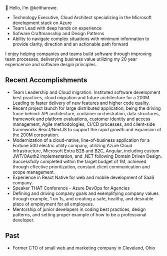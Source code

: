 👋 Hello, I’m @keitharowe. 
- Technology Executive, Cloud Architect specializing in the Microsoft development stack on Azure
- Team Lead with deep hands on experience
- Sofware Craftmansship and Design Patterns
- Ability to navigate complex situations with minimum information to provide clarity, direction and an actionable path forward
  
I enjoy helping companies and teams build software through improving team processes, deliverying business value utilizing my 20 year expericence and software desgin principles.

## Recent Accomplishments
- Team Leadership and Cloud migration: Instituted software development best practices, cloud migration and future architecture for a 200M. Leading to faster delivery of new features and higher code quality.
- Recent project launch for large distributed application, being the driving force behind: API architecture, container orchestration, data structures, framework and platform evaluations, customer identity and access management, Agile methodologies, CI/CD processes, and client-side frameworks React/NextJS to support the rapid growth and expansion of the 200M corporation.
- Modernization of a cloud-native, line-of-business application for a Fortune 500 electric utility company, utilizing Azure Cloud Infrastructure, Microsoft Entra B2B and B2C, Angular, including custom JWT/OAuth2 implementation, and .NET following Domain Driven Design. Successfully completed within the target budget of 1M, achieved through effective prioritization, constant client communication and scope management.
- Experience in React Native for web and mobile development of SaaS company.
- Speaker THAT Conference - Azure DevOps for Agencies
- Defining and driving company goals and exemplifying company values through example, 1 on 1s, and creating a safe, healthy, and desirable place of employment for all employees.
- Mentorship of junior developers in coding best practices, design patterns, and setting proper example of how to be a professional developer.

## Past
- Former CTO of small web and marketing company in Cleveland, Ohio 

<!---
keitharowe/keitharowe is a ✨ special ✨ repository because its `README.md` (this file) appears on your GitHub profile.
You can click the Preview link to take a look at your changes.
--->
